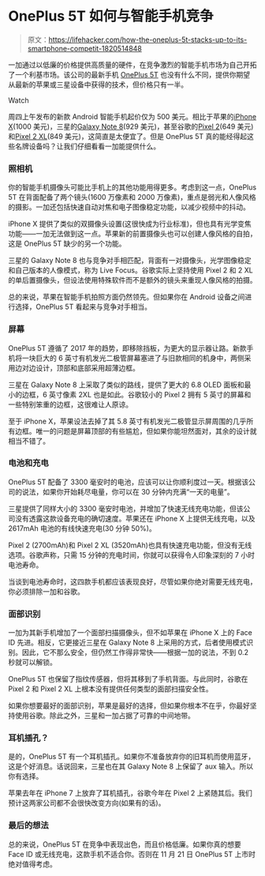 # OnePlus 5T 如何与智能手机竞争

> 原文：<https://lifehacker.com/how-the-oneplus-5t-stacks-up-to-its-smartphone-competit-1820514848>

一加通过以低廉的价格提供高质量的硬件，在竞争激烈的智能手机市场为自己开拓了一个利基市场。该公司的最新手机 [OnePlus 5T](https://gizmodo.com/here-are-the-3-biggest-upgrades-on-the-new-oneplus-5t-1820507459) 也没有什么不同，提供你期望从最新的苹果或三星设备中获得的技术，但价格只有一半。

Watch

周四上午发布的新款 Android 智能手机起价仅为 500 美元。相比于苹果的[iPhone X](https://lifehacker.com/iphone-x-teardown-finds-more-battery-power-than-the-iph-1820118383)(1000 美元)，三星的[Galaxy Note 8](https://lifehacker.com/how-to-disable-the-bixby-button-on-your-galaxy-s8-or-no-1819043354)(929 美元)，甚至谷歌的[Pixel 2](https://lifehacker.com/the-pixel-2s-biggest-gimmick-might-actually-be-its-best-1819163006)(649 美元)和[Pixel 2 XL](https://lifehacker.com/google-made-the-pixel-xl-2-even-harder-to-repair-than-l-1819680350)(849 美元)，这简直是太便宜了。但是 OnePlus 5T 真的能经得起这些名牌设备吗？让我们仔细看看一加能提供什么。

### 照相机

你的智能手机摄像头可能比手机上的其他功能用得更多。考虑到这一点，OnePlus 5T 在背面配备了两个镜头(1600 万像素和 2000 万像素)，重点是弱光和人像风格的摄影。一加还包括快速自动对焦和电子图像稳定功能，以减少视频中的抖动。

iPhone X 提供了类似的双摄像头设置(这很快成为行业标准)，但也具有光学变焦功能——一加无法做到这一点。苹果新的前置摄像头也可以创建人像风格的自拍，这是 OnePlus 5T 缺少的另一个功能。

三星的 Galaxy Note 8 也与竞争对手相匹配，背面有一对摄像头，光学图像稳定和自己版本的人像模式，称为 Live Focus。谷歌实际上坚持使用 Pixel 2 和 2 XL 的单后置摄像头，但设法使用特殊软件而不是额外的镜头来重现人像风格的拍摄。

总的来说，苹果在智能手机拍照方面仍然领先。但如果你在 Android 设备之间进行选择，OnePlus 5T 看起来与竞争对手相当。

### 屏幕

OnePlus 5T 遵循了 2017 年的趋势，即移除挡板，为更大的显示器让路。新款手机将一块巨大的 6 英寸有机发光二极管屏幕塞进了与旧款相同的机身中，两侧采用边对边设计，顶部和底部采用超薄边框。

三星在 Galaxy Note 8 上采取了类似的路线，提供了更大的 6.8 OLED 面板和最小的边框，6 英寸像素 2XL 也是如此。谷歌较小的 Pixel 2 拥有 5 英寸的屏幕和一些特别笨重的边框，这很难让人原谅。

至于 iPhone X，苹果设法去掉了其 5.8 英寸有机发光二极管显示屏周围的几乎所有边框。唯一的问题是屏幕顶部的有些尴尬，但如果你能坦然面对，其余的设计就相当不错了。

### 电池和充电

OnePlus 5T 配备了 3300 毫安时的电池，应该可以让你顺利度过一天。根据该公司的说法，如果你开始耗尽电量，你可以在 30 分钟内充满“一天的电量”。

三星提供了同样大小的 3300 毫安时电池，并增加了快速无线充电功能，但该公司没有透露这款设备充电的确切速度。苹果还在 iPhone X 上提供无线充电，以及 2617mAh 电池的有线快速充电(30 分钟 50%)。

Pixel 2 (2700mAh)和 Pixel 2 XL (3520mAh)也具有快速充电功能，但没有无线选项。谷歌声称，只需 15 分钟的充电时间，你就可以获得令人印象深刻的 7 小时电池寿命。

当谈到电池寿命时，这四款手机都应该表现良好，尽管如果你绝对需要无线充电，你必须排除一加和谷歌。

### 面部识别

一加为其新手机增加了一个面部扫描摄像头，但不如苹果在 iPhone X 上的 Face ID 先进。相反，它更接近三星在 Galaxy Note 8 上采用的方式，后者使用模式识别。因此，它不那么安全，但仍然工作得非常快——根据一加的说法，不到 0.2 秒就可以解锁。

OnePlus 5T 也保留了指纹传感器，但将其移到了手机背面。与此同时，谷歌在 Pixel 2 和 Pixel 2 XL 上根本没有提供任何类型的面部扫描安全性。

如果你想要最好的面部识别，苹果是最好的选择，但如果你根本不在乎，你最好坚持使用谷歌。除此之外，三星和一加占据了可靠的中间地带。

### 耳机插孔？

是的，OnePlus 5T 有一个耳机插孔。如果你不准备放弃你的旧耳机而使用蓝牙，这是个好消息。话说回来，三星也在其 Galaxy Note 8 上保留了 aux 输入。所以你有选择。

苹果去年在 iPhone 7 上放弃了耳机插孔，谷歌今年在 Pixel 2 上紧随其后。我们预计这两家公司都不会很快改变方向(如果有的话)。

### 最后的想法

总的来说，OnePlus 5T 在竞争中表现出色，而且价格低廉。如果你真的想要 Face ID 或无线充电，这款手机不适合你。否则在 11 月 21 日 OnePlus 5T 上市时绝对值得考虑。
